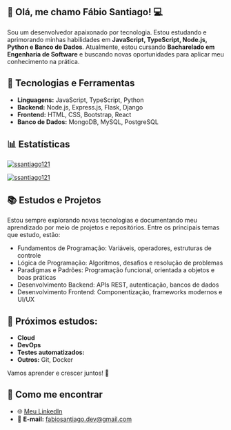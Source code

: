 ## 👋 Olá, me chamo Fábio Santiago! 💻


Sou um desenvolvedor apaixonado por tecnologia. 
Estou estudando e aprimorando minhas habilidades em **JavaScript, TypeScript, Node.js, Python e Banco de Dados**. 
Atualmente, estou cursando **Bacharelado em Engenharia de Software** e buscando novas oportunidades para aplicar meu conhecimento na prática.

## 🚀 Tecnologias e Ferramentas

- **Linguagens:** JavaScript, TypeScript, Python
- **Backend:** Node.js, Express.js, Flask, Django
- **Frontend:** HTML, CSS, Bootstrap, React
- **Banco de Dados:** MongoDB, MySQL, PostgreSQL


## 📊 Estatísticas

[![ssantiago121](https://github-readme-stats.vercel.app/api?username=ssantiago121&theme=dark&show_icons=true)](https://github.com/anuraghazra/github-readme-stats)

[![ssantiago121](https://github-readme-stats.vercel.app/api/top-langs/?username=ssantiago121&hide=html&layout=compact&theme=dark)](https://github.com/anuraghazra/github-readme-stats)

## 📚 Estudos e Projetos
Estou sempre explorando novas tecnologias e documentando meu aprendizado por meio de projetos e repositórios. Entre os principais temas que estudo, estão:
- Fundamentos de Programação: Variáveis, operadores, estruturas de controle
- Lógica de Programação: Algoritmos, desafios e resolução de problemas
- Paradigmas e Padrões: Programação funcional, orientada a objetos e boas práticas
- Desenvolvimento Backend: APIs REST, autenticação, bancos de dados
- Desenvolvimento Frontend: Componentização, frameworks modernos e UI/UX


## 🎯 Próximos estudos:
- **Cloud**
- **DevOps**
- **Testes automatizados:**
- **Outros:** Git, Docker

Vamos aprender e crescer juntos! 🚀

## 📌 Como me encontrar
- 🌐 [Meu LinkedIn](https://www.linkedin.com/in/fabio-santiago-423774230)
- 📧 **E-mail:** fabiosantiago.dev@gmail.com
